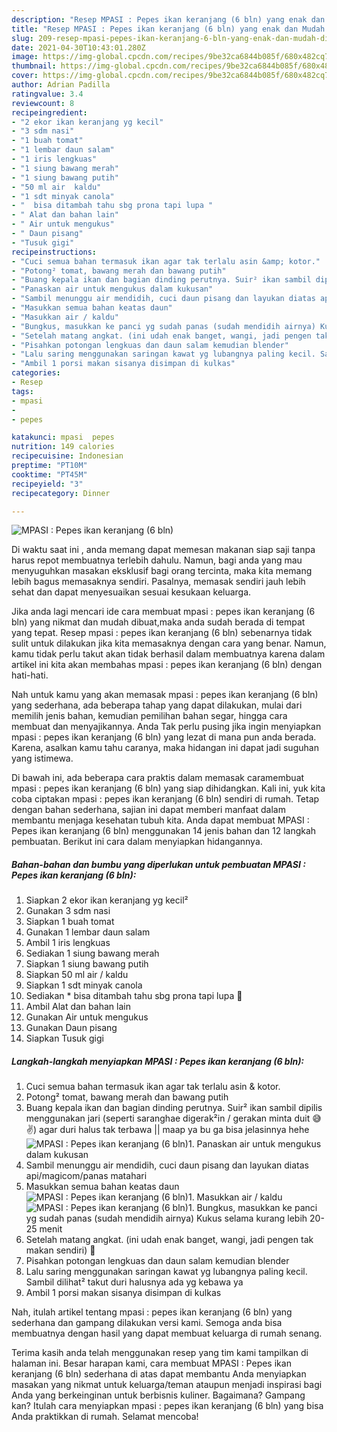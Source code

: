 ```yaml
---
description: "Resep MPASI : Pepes ikan keranjang (6 bln) yang enak dan Mudah Dibuat"
title: "Resep MPASI : Pepes ikan keranjang (6 bln) yang enak dan Mudah Dibuat"
slug: 209-resep-mpasi-pepes-ikan-keranjang-6-bln-yang-enak-dan-mudah-dibuat
date: 2021-04-30T10:43:01.280Z
image: https://img-global.cpcdn.com/recipes/9be32ca6844b085f/680x482cq70/mpasi-pepes-ikan-keranjang-6-bln-foto-resep-utama.jpg
thumbnail: https://img-global.cpcdn.com/recipes/9be32ca6844b085f/680x482cq70/mpasi-pepes-ikan-keranjang-6-bln-foto-resep-utama.jpg
cover: https://img-global.cpcdn.com/recipes/9be32ca6844b085f/680x482cq70/mpasi-pepes-ikan-keranjang-6-bln-foto-resep-utama.jpg
author: Adrian Padilla
ratingvalue: 3.4
reviewcount: 8
recipeingredient:
- "2 ekor ikan keranjang yg kecil"
- "3 sdm nasi"
- "1 buah tomat"
- "1 lembar daun salam"
- "1 iris lengkuas"
- "1 siung bawang merah"
- "1 siung bawang putih"
- "50 ml air  kaldu"
- "1 sdt minyak canola"
- "  bisa ditambah tahu sbg prona tapi lupa "
- " Alat dan bahan lain"
- " Air untuk mengukus"
- " Daun pisang"
- "Tusuk gigi"
recipeinstructions:
- "Cuci semua bahan termasuk ikan agar tak terlalu asin &amp; kotor."
- "Potong² tomat, bawang merah dan bawang putih"
- "Buang kepala ikan dan bagian dinding perutnya. Suir² ikan sambil dipilis menggunakan jari (seperti saranghae digerak²in / gerakan minta duit 😅✌️) agar duri halus tak terbawa || maap ya bu ga bisa jelasinnya hehe"
- "Panaskan air untuk mengukus dalam kukusan"
- "Sambil menunggu air mendidih, cuci daun pisang dan layukan diatas api/magicom/panas matahari"
- "Masukkan semua bahan keatas daun"
- "Masukkan air / kaldu"
- "Bungkus, masukkan ke panci yg sudah panas (sudah mendidih airnya) Kukus selama kurang lebih 20-25 menit"
- "Setelah matang angkat. (ini udah enak banget, wangi, jadi pengen tak makan sendiri) 🤭"
- "Pisahkan potongan lengkuas dan daun salam kemudian blender"
- "Lalu saring menggunakan saringan kawat yg lubangnya paling kecil. Sambil dilihat² takut duri halusnya ada yg kebawa ya"
- "Ambil 1 porsi makan sisanya disimpan di kulkas"
categories:
- Resep
tags:
- mpasi
- 
- pepes

katakunci: mpasi  pepes 
nutrition: 149 calories
recipecuisine: Indonesian
preptime: "PT10M"
cooktime: "PT45M"
recipeyield: "3"
recipecategory: Dinner

---
```



![MPASI : Pepes ikan keranjang (6 bln)](https://img-global.cpcdn.com/recipes/9be32ca6844b085f/680x482cq70/mpasi-pepes-ikan-keranjang-6-bln-foto-resep-utama.jpg)

Di waktu  saat ini , anda memang dapat memesan makanan siap saji tanpa harus repot membuatnya terlebih dahulu. Namun, bagi anda yang mau menyuguhkan masakan eksklusif bagi orang tercinta, maka kita memang lebih bagus memasaknya sendiri. Pasalnya, memasak sendiri jauh lebih sehat dan dapat menyesuaikan sesuai kesukaan keluarga.

Jika anda lagi mencari ide cara membuat mpasi : pepes ikan keranjang (6 bln) yang nikmat dan mudah dibuat,maka anda sudah berada di tempat yang tepat. Resep mpasi : pepes ikan keranjang (6 bln)  sebenarnya tidak sulit untuk dilakukan jika kita memasaknya dengan cara yang benar. Namun, kamu tidak perlu takut akan tidak berhasil dalam membuatnya 
karena dalam artikel ini kita akan membahas mpasi : pepes ikan keranjang (6 bln) dengan hati-hati.  



Nah untuk kamu yang akan memasak mpasi : pepes ikan keranjang (6 bln) yang sederhana, ada beberapa tahap yang dapat dilakukan, mulai dari memilih jenis bahan, kemudian pemilihan bahan segar, hingga cara membuat dan menyajikannya. Anda Tak perlu pusing jika ingin menyiapkan mpasi : pepes ikan keranjang (6 bln) yang lezat di mana pun anda berada. Karena, asalkan kamu  tahu caranya, maka hidangan ini dapat jadi suguhan yang istimewa.

Di bawah ini, ada beberapa cara praktis  dalam memasak caramembuat mpasi : pepes ikan keranjang (6 bln) yang siap dihidangkan. Kali ini, yuk kita coba ciptakan mpasi : pepes ikan keranjang (6 bln) sendiri di rumah. Tetap dengan bahan sederhana, sajian ini dapat memberi manfaat dalam membantu menjaga kesehatan tubuh kita. Anda dapat membuat MPASI : Pepes ikan keranjang (6 bln) menggunakan 14 jenis bahan dan 12 langkah pembuatan. Berikut ini cara dalam menyiapkan hidangannya.

<!--inarticleads1-->

##### Bahan-bahan dan bumbu yang diperlukan untuk pembuatan MPASI : Pepes ikan keranjang (6 bln):

1. Siapkan 2 ekor ikan keranjang yg kecil²
1. Gunakan 3 sdm nasi
1. Siapkan 1 buah tomat
1. Gunakan 1 lembar daun salam
1. Ambil 1 iris lengkuas
1. Sediakan 1 siung bawang merah
1. Siapkan 1 siung bawang putih
1. Siapkan 50 ml air / kaldu
1. Siapkan 1 sdt minyak canola
1. Sediakan  * bisa ditambah tahu sbg prona tapi lupa 🙈
1. Ambil  Alat dan bahan lain
1. Gunakan  Air untuk mengukus
1. Gunakan  Daun pisang
1. Siapkan Tusuk gigi




<!--inarticleads2-->

##### Langkah-langkah menyiapkan MPASI : Pepes ikan keranjang (6 bln):

1. Cuci semua bahan termasuk ikan agar tak terlalu asin &amp; kotor.
1. Potong² tomat, bawang merah dan bawang putih
1. Buang kepala ikan dan bagian dinding perutnya. Suir² ikan sambil dipilis menggunakan jari (seperti saranghae digerak²in / gerakan minta duit 😅✌️) agar duri halus tak terbawa || maap ya bu ga bisa jelasinnya hehe
<img src="//assets-global.cpcdn.com/assets/icons/button_play-2c75c40dde080a61004c1f40b05d8f140eaff45d7e9e6481dc71c63d2e7c4909.png" alt="MPASI : Pepes ikan keranjang (6 bln)">1. Panaskan air untuk mengukus dalam kukusan
1. Sambil menunggu air mendidih, cuci daun pisang dan layukan diatas api/magicom/panas matahari
1. Masukkan semua bahan keatas daun
<img src="//assets-global.cpcdn.com/assets/icons/button_play-2c75c40dde080a61004c1f40b05d8f140eaff45d7e9e6481dc71c63d2e7c4909.png" alt="MPASI : Pepes ikan keranjang (6 bln)">1. Masukkan air / kaldu
<img src="//assets-global.cpcdn.com/assets/icons/button_play-2c75c40dde080a61004c1f40b05d8f140eaff45d7e9e6481dc71c63d2e7c4909.png" alt="MPASI : Pepes ikan keranjang (6 bln)">1. Bungkus, masukkan ke panci yg sudah panas (sudah mendidih airnya) Kukus selama kurang lebih 20-25 menit
1. Setelah matang angkat. (ini udah enak banget, wangi, jadi pengen tak makan sendiri) 🤭
1. Pisahkan potongan lengkuas dan daun salam kemudian blender
1. Lalu saring menggunakan saringan kawat yg lubangnya paling kecil. Sambil dilihat² takut duri halusnya ada yg kebawa ya
1. Ambil 1 porsi makan sisanya disimpan di kulkas




Nah, itulah artikel tentang  mpasi : pepes ikan keranjang (6 bln)  yang sederhana dan gampang dilakukan versi kami. Semoga anda bisa membuatnya dengan hasil yang dapat membuat keluarga di rumah senang. 

Terima kasih anda telah menggunakan resep yang tim kami tampilkan di halaman ini. Besar harapan kami, cara membuat  MPASI : Pepes ikan keranjang (6 bln) sederhana di atas dapat membantu Anda menyiapkan masakan yang nikmat untuk keluarga/teman ataupun menjadi inspirasi bagi Anda yang berkeinginan untuk berbisnis kuliner. Bagaimana? Gampang kan? Itulah cara menyiapkan mpasi : pepes ikan keranjang (6 bln) yang bisa Anda praktikkan di rumah. Selamat mencoba!

